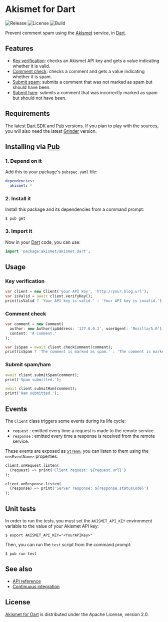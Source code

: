 # Akismet for Dart
![Release](https://img.shields.io/pub/v/akismet.svg) ![License](https://img.shields.io/badge/license-Apache--2.0-blue.svg) ![Build](https://travis-ci.org/cedx/akismet.dart.svg)

Prevent comment spam using the [Akismet](https://akismet.com) service, in [Dart](https://www.dartlang.org).

## Features
- [Key verification](https://akismet.com/development/api/#verify-key): checks an Akismet API key and gets a value indicating whether it is valid.
- [Comment check](https://akismet.com/development/api/#comment-check): checks a comment and gets a value indicating whether it is spam.
- [Submit spam](https://akismet.com/development/api/#submit-spam): submits a comment that was not marked as spam but should have been.
- [Submit ham](https://akismet.com/development/api/#submit-ham): submits a comment that was incorrectly marked as spam but should not have been.

## Requirements
The latest [Dart SDK](https://www.dartlang.org) and [Pub](https://pub.dartlang.org) versions.
If you plan to play with the sources, you will also need the latest [Grinder](http://google.github.io/grinder.dart) version.

## Installing via [Pub](https://pub.dartlang.org)

### 1. Depend on it
Add this to your package's `pubspec.yaml` file:

```yaml
dependencies:
  akismet: *
```

### 2. Install it
Install this package and its dependencies from a command prompt:

```shell
$ pub get
```

### 3. Import it
Now in your [Dart](https://www.dartlang.org) code, you can use:

```dart
import 'package:akismet/akismet.dart';
```

## Usage

### Key verification

```dart
var client = new Client('your API key', 'http://your.blog.url');
var isValid = await client.verifyKey();
print(isValid ? 'Your API key is valid.' : 'Your API key is invalid.');
```

### Comment check

```dart
var comment = new Comment(
  author: new Author(ipAddress: '127.0.0.1', userAgent: 'Mozilla/5.0'),
  content: 'A comment.'
);

var isSpam = await client.checkComment(comment);
print(isSpam ? 'The comment is marked as spam.' : 'The comment is marked as ham.');
```

### Submit spam/ham

```dart
await client.submitSpam(comment);
print('Spam submitted.');

await client.submitHam(comment);
print('Ham submitted.');
```

## Events
The `Client` class triggers some events during its life cycle:

- `request` : emitted every time a request is made to the remote service.
- `response` : emitted every time a response is received from the remote service.

These events are exposed as [`Stream`](https://api.dartlang.org/stable/dart-async/Stream-class.html), you can listen to them using the `on<EventName>` properties:

```dart
client.onRequest.listen(
  (request) => print('Client request: ${request.url}')
);

client.onResponse.listen(
  (response) => print('Server response: ${response.statusCode}')
);
```

## Unit tests
In order to run the tests, you must set the `AKISMET_API_KEY` environment variable to the value of your Akismet API key:

```shell
$ export AKISMET_API_KEY="<YourAPIKey>"
```

Then, you can run the `test` script from the command prompt:

```shell
$ pub run test
```

## See also
- [API reference](https://cedx.github.io/akismet.dart)
- [Continuous integration](https://travis-ci.org/cedx/akismet.dart)

## License
[Akismet for Dart](https://github.com/cedx/akismet.dart) is distributed under the Apache License, version 2.0.
